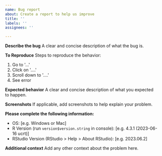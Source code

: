 ```yaml
---
name: Bug report
about: Create a report to help us improve
title: ''
labels: ''
assignees: ''

---
```


**Describe the bug**
A clear and concise description of what the bug is.

**To Reproduce**
Steps to reproduce the behavior:
1. Go to '...'
2. Click on '....'
3. Scroll down to '....'
4. See error

**Expected behavior**
A clear and concise description of what you expected to happen.

**Screenshots**
If applicable, add screenshots to help explain your problem.

**Please complete the following information:**
 - OS: [e.g. Windows or Mac]
 - R Version (run `version$version.string` in console): [e.g. 4.3.1 (2023-06-16 ucrt)]
 - RStudio Version (RStudio > Help > About RStudio): [e.g. 2023.06.2]

**Additional context**
Add any other context about the problem here.
